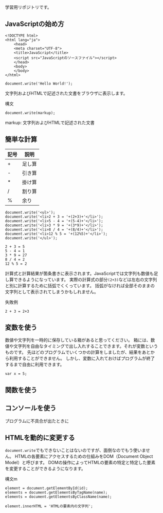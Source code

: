 学習用リポジトリです。

## JavaScriptの始め方

```
<!DOCTYPE html>
<html lang="ja">
    <head>
    <meta charset="UTF-8">
    <title>JavaScript</title>
    <script src="JavaScriptのソースファイル"></script>
    </head>
    <body>  
    </body>
</html>
```

```
document.write('Hello World!');
```

文字列およびHTMLで記述された文書をブラウザに表示します。

構文

```
document.write(markup);
```

markup: 文字列およびHTMLで記述された文書

## 簡単な計算

記号 | 説明
------------ | -------------
+ | 足し算
- | 引き算
* | 掛け算
/ | 割り算
% | 余り

```
document.write('<ul>');
document.write('<li>2 + 3 = '+(2+3)+'</li>');
document.write('<li>5 - 4 = '+(5-4)+'</li>');
document.write('<li>3 * 9 = '+(3*9)+'</li>');
document.write('<li>8 / 4 = '+(8/4)+'</li>');
document.write('<li>12 % 5 = '+(12%5)+'</li>');
document.write('</ul>');
```

```
2 + 3 = 5
5 - 4 = 1
3 * 9 = 27
8 / 4 = 2
12 % 5 = 2
```

計算式と計算結果が箇条書きに表示されます。JavaScriptでは文字列も数値も足し算できるようになっています。
実際の計算式の部分`(2+3)`などは左右の文字列と別に計算するために括弧でくくっています。
括弧がなければ全部そのままの文字列として表示されてしまうかもしれません。

失敗例

```
2 + 3 = 2+3
```

## 変数を使う

数値や文字列を一時的に保存している箱があると思ってください。
箱には、数値や文字列を自由なタイミングで出し入れすることできます。それが変数というものです。
先ほどのプログラムでいくつかの計算をしましたが、結果をあとから利用することができません。
しかし、変数に入れておけばプログラムが終了するまで自由に利用できます。

```
var x = 5;
```

## 関数を使う



## コンソールを使う

プログラムに不具合が出たときに

## HTMLを動的に変更する

`document.write`でもできないことはないのですが、面倒なのでもう使いません。
HTMLの各要素にアクセスするための仕組みをDOM（Document Object Model）と呼びます。
DOMの操作によってHTMLの要素の特定と特定した要素を変更することができるようになります。

構文m
```
element = document.getElementById(id);
elements = document.getElementsByTagName(name);
elements = document.getElementsByClassName(name);
```

```
element.innerHTML = 'HTMLの要素内の文字列';
```
